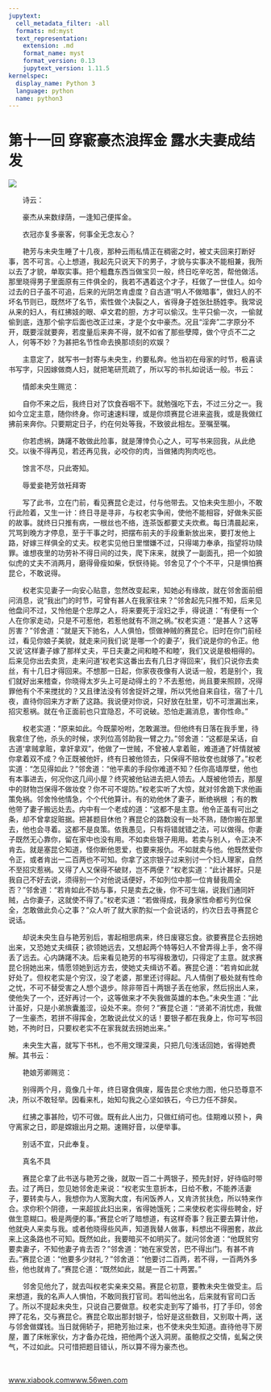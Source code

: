 ```yaml
---
jupytext:
  cell_metadata_filter: -all
  formats: md:myst
  text_representation:
    extension: .md
    format_name: myst
    format_version: 0.13
    jupytext_version: 1.11.5
kernelspec:
  display_name: Python 3
  language: python
  name: python3
---
```

# 第十一回 穿窬豪杰浪挥金 露水夫妻成结发

![](image/cover.jpg)

　　诗云：

　　豪杰从来数绿荫，一逢知己便挥金。

　　衣冠亦复多豪客，何事全无念友心？

　　艳芳与未央生睡了十几夜，那种云雨私情正在稠密之时，被丈夫回来打断好事，苦不可言。心上想道，我起先只说天下的男子，才貌与实事决不能相兼，我所以去了才貌，单取实事。把个粗蠢东西当做宝贝一般，终日吃辛吃苦，帮他做活。那里晓得男子里面原有三件俱全的，我若不遇着这个才子，枉做了一世佳人。如今过去的日子虽不可追，后来的光阴怎肯虚度？自古道“明人不做暗事”，做妇人的不坏名节则已，既然坏了名节，索性做个决裂之人，省得身子姓张肚肠姓李。我常说从来的妇人，有红拂妓的眼、卓文君的胆，方才可以偷汉。生平只偷一次，一偷就偷到底，连那个偷字后面也改正过来，才是个女中豪杰。况且“淫奔”二字原分不开，既要淫就要奔，若度量后来奔不得，就不如省了那些孽障，做个守贞不二之人，何等不妙？为甚把名节性命去换那顷刻的欢娱？

　　主意定了，就写书一封寄与未央生，约要私奔。他当初在母家的时节，极喜读书写字，只因嫁做商人妇，就把笔研荒疏了，所以写的书扎如说话一般。书云：

　　情郎未央生赐览：

　　自你不来之后，我终日对了饮食吞咽不下。就勉强吃下去，不过三分之一。我如今立定主意，随你终身。你可速速料理，或是你烦赛昆仑进来盗我，或是我做红拂前来奔你。只要期定日子，约在何处等我，不致彼此相左。至嘱至嘱。

　　你若虑祸，踌躇不敢做此险事，就是薄悻负心之人，可写书来回我，从此绝交。以後不得再见，若还再见我，必咬你的肉，当做猪肉狗肉吃也。

　　馀言不尽，只此寄知。

　　辱爱妾艳芳敛衽拜寄

　　写了此书，立在门前，看见赛昆仑走过，付与他带去。又怕未央生胆小，不敢行此险着，又生一计：终日寻是寻非，与权老实争闹，使他不能相容，好做朱买臣的故事。就终日只推有病，一根丝也不络，连茶饭都要丈夫炊煮。每日清晨起来，咒骂到晚方才停息，至于干事之时，把摆布前夫的手段重新放出来，要打发他上路，好嫁三样俱全的丈夫。权老实见他日里憎嫌不过，只得竭力奉承，指望将功赎罪。谁想夜里的功劳补不得日间的过失，爬下床来，就换了一副面孔，把一个如狼似虎的丈夫不消两月，磨得骨瘦如柴，恹恹待毙。邻舍见了个个不平，只是惧怕赛昆仑，不敢说得。

　　权老实见妻子一向安心贴意，忽然改变起来，知她必有缘故，就在邻舍面前细问消息，说“我出门的时节，可曾有甚人在我家往来？”邻舍起先只推不知，后来见他盘问不过，又怜他是个忠厚之人，将来要死于淫妇之手，得说道：“有便有一个人在你家走动，只是不可惹他，若惹他就有不测之祸。”权老实道：“是甚人？这等厉害？”邻舍道：“就是天下驰名，人人俱怕，惯做神贼的赛昆仑。旧时在你门前经过，看见你娘子美貌，就走来问我们说‘是哪一个的妻子’，我们说是你的令正。他又说‘这样妻子嫁了那样丈夫，平日夫妻之间和睦不和睦’，我们又说是极相得的。后来见你出去卖货，走来问道‘权老实这番出去有几日才得回来’，我们只说你去卖丝，有十几日才得回来。不想那一日起，你家夜夜像有人说话一般，若是别个，我们就好出来稽查，你晓得太岁头上可是动得土的？不去惹他，尚且要来照顾，况得罪他有个不来搅扰的？又且律法没有邻舍捉奸之理，所以凭他自来自往，宿了十几夜，直待你回来方才断了这路。我说便对你说，只好放在肚里，切不可泄漏出来，招灾惹祸。就在令正面前也只宜隐忍，不可说破。恐怕走漏消息，害你性命。”

　　权老实道：“原来如此。今既蒙吩咐，怎敢漏泄。但他终有日落在我手里，待我拿住了他，杀头的时候，求列位高邻助我一臂之力。”邻舍道：“这都是呆话，自古道‘拿贼拿赃，拿奸拿双”，他做了一世贼，不曾被人拿着赃，难道通了奸情就被你拿着双不成？令正既被他奸，终有日被他领去，只保得不赔妆奁也就够了。”权老实道：“怎见得如此？”邻舍道：“他平素的手段你难道不知？任你高墙厚壁，他也有本事进去，何况你这几间小屋？终究被他钻进去把人领去。人既被他领去，那屋中的财物岂保得不做妆奁？你不可不堤防。”权老实听了大惊，就对邻舍跪下求他画策免祸。邻舍怜他情急，个个代他算计。有的劝他休了妻子，断绝祸根 ；有的教他带了妻子搬远处去。内中有一个老成的道：“这都不是主意。他令正虽有可出之条，却不曾拿捉赃据。把甚题目休他？赛昆仑的路数没有一处不熟，随你搬在那里去，他也会寻着。这都不是良策。依我愚见，只有将错就错之法，可以做得。你妻子既然无心靠你，留在家中也没有用。不如卖些银子用用。若卖与别人，令正决不肯去。就是塞昆仑知道，怪你断他恩爱，也要来报仇。不如就卖与他。他既然爱你令正，或者肯出一二百两也不可知。你拿了这宗银子过来别讨一个妇人理家，自然不至招灾惹祸。又得了人又保得不破财，岂不两便？”权老实道：“此计甚好。只是我自己不好去说，须得别一个对他说话便好，不如列位中那一位肯替我周全否？”邻舍道：“若肯如此不妨与事，只是卖去之後，你不可生端，说我们通同奸贼，占你妻子，这就使不得了。”权老实道：“若做得成，我身家性命都亏列位保全，怎敢做此负心之事？”众人听了就大家酌拟一个会说话的，约次日去寻赛昆仑说话。

　　却说未央生自与艳芳别后，害起相思病来，终日废寝忘食。欲要赛昆仑去拐她出来，又恐她丈夫缉获；欲领她远去，又想起两个特等妇人不曾弄得上手，舍不得丢了远去。心内踌躇不决。后来看见艳芳的书写得极激切，只得定了主意。就求赛昆仑拐她出来，情愿领她到远方去，使她丈夫缉访不着。赛昆仑道：“若肯如此就好处了。但权老实是个穷汉，没了老婆，那里还讨得起。凡人情倒了极处就有性命之忧，不可不替受害之人想个退步。除非带百十两银子丢在他家，然后拐出人来，使他失了一个，还好再讨一个，这等做来才不失我做英雄的本色。”未央生道：“此计虽好，只是小弟旅囊羞涩，设处不来。奈何？”赛昆仑道：“贤弟不消忧虑，我做了一生豪杰，若拼不得挥金，怎敢说此仗义的话！要银子都在我身上，你可写书回她，不拘时日，只要权老实不在家我就去拐她出来。”

　　未央生大喜，就写下书札，也不用文理深奥，只把几句浅话回她，省得她费解。其书云：

　　艳娘芳卿赐览：

　　别得两个月，竟像几十年，终日寝食俱废，履告昆仑求他力图，他只恐尊意不决，所以不敢轻举。因看来札，始知勾我之心坚如铁石，今已力任不辞矣。

　　红拂之事甚险，切不可做。既有此人出力，只做红绡可也。佳期难以预卜，典守离家之日，即是嫦娥出月之期。速赐好音，以便举事。

　　别话不宜，只此奉复。

　　真名不具

　　赛昆仑拿了此书送与艳芳之後，就取一百二十两银子，预先封好，好待临时带去。过了两日，忽见她邻舍走来说：“权老实生意折本，日给不敷，不能养活妻子，要转卖与人，我想你为人宽胸大度，有闲饭养人，又肯济贫扶危，所以特来作合。求你积个阴德，一来超拔此妇出来，省得她饿死；二来使权老实得些聘金，好做生意糊口。极是两便的事。”赛昆仑听了暗想道，有这样奇事？我正要去算计他，他就央人来卖与我。或者他晓得些风声，知道我替人做事，料想出不得圈套，故此来上这条路也不可知。既然如此，我要暗买不如明买了。就问邻舍道：“他既贫穷要卖妻子，不知他妻子肯去否？”邻舍道：“她在家受苦，巴不得出门。有甚不肯去。”赛昆仑道：“他要多少财礼？”邻舍道：“他要讨二百两，若不得，一百两外多些，他也就肯了。”赛昆仑道：“既然如此，就是一百二十两罢。”

　　邻舍见他允了，就去叫权老实亲来交易。赛昆仑初意，要教未央生做受主。后来想道，我的名声人人惧怕，不敢同我打官司。若叫他出名，后来就有官司口舌了。所以不提起未央生，只说自己要做意。权老实走到写了婚书，打了手印，邻舍押了花名，交与赛昆仑。赛昆仑取出那封银子，恰好是这些数目，又别取十两，送与邻舍做媒钱。当日就佣轿子，把艳芳抬过来，也不使未央生知道。直待他寻下房屋，置了床帐家伙，方才备办花烛，把他两个送入洞房。虽鲍叔之交情，虬髯之侠气，不过如此。只可惜把题目错认，所以算不得为豪杰也。

　　

www.xiabook.comwww.56wen.com

